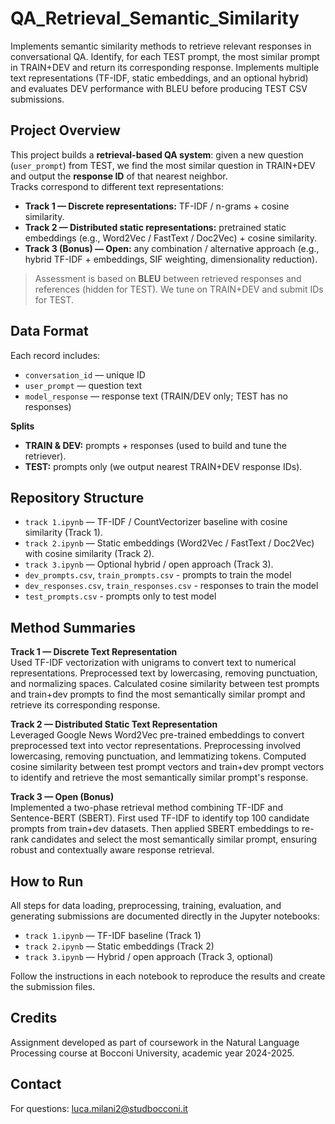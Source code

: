 # QA_Retrieval_Semantic_Similarity
Implements semantic similarity methods to retrieve relevant responses in conversational QA. Identify, for each TEST prompt, the most similar prompt in TRAIN+DEV and return its corresponding response.
Implements multiple text representations (TF-IDF, static embeddings, and an optional hybrid) and evaluates DEV performance with BLEU before producing TEST CSV submissions.


## Project Overview

This project builds a **retrieval-based QA system**: given a new question (`user_prompt`) from TEST, we find the most similar question in TRAIN+DEV and output the **response ID** of that nearest neighbor.  
Tracks correspond to different text representations:

- **Track 1 — Discrete representations:** TF-IDF / n-grams + cosine similarity.  
- **Track 2 — Distributed static representations:** pretrained static embeddings (e.g., Word2Vec / FastText / Doc2Vec) + cosine similarity.  
- **Track 3 (Bonus) — Open:** any combination / alternative approach (e.g., hybrid TF-IDF + embeddings, SIF weighting, dimensionality reduction).

> Assessment is based on **BLEU** between retrieved responses and references (hidden for TEST). We tune on TRAIN+DEV and submit IDs for TEST.


## Data Format

Each record includes:
- `conversation_id` — unique ID  
- `user_prompt` — question text  
- `model_response` — response text (TRAIN/DEV only; TEST has no responses)

**Splits**
- **TRAIN & DEV:** prompts + responses (used to build and tune the retriever).
- **TEST:** prompts only (we output nearest TRAIN+DEV response IDs).


## Repository Structure

- `track 1.ipynb` — TF-IDF / CountVectorizer baseline with cosine similarity (Track 1).
- `track 2.ipynb` — Static embeddings (Word2Vec / FastText / Doc2Vec) with cosine similarity (Track 2).
- `track 3.ipynb` — Optional hybrid / open approach (Track 3).
- `dev_prompts.csv`, `train_prompts.csv` - prompts to train the model
- `dev_responses.csv`, `train_responses.csv` - responses to train the model
- `test_prompts.csv` - prompts only to test model


## Method Summaries 

**Track 1 — Discrete Text Representation**  
Used TF-IDF vectorization with unigrams to convert text to numerical representations. Preprocessed text by lowercasing, removing punctuation, and normalizing spaces. Calculated cosine similarity between test prompts and train+dev prompts to find the most semantically similar prompt and retrieve its corresponding response.

**Track 2 — Distributed Static Text Representation**  
Leveraged Google News Word2Vec pre-trained embeddings to convert preprocessed text into vector representations. Preprocessing involved lowercasing, removing punctuation, and lemmatizing tokens. Computed cosine similarity between test prompt vectors and train+dev prompt vectors to identify and retrieve the most semantically similar prompt's response.

**Track 3 — Open (Bonus)**  
Implemented a two-phase retrieval method combining TF-IDF and Sentence-BERT (SBERT). First used TF-IDF to identify top 100 candidate prompts from train+dev datasets. Then applied SBERT embeddings to re-rank candidates and select the most semantically similar prompt, ensuring robust and contextually aware response retrieval.



## How to Run
All steps for data loading, preprocessing, training, evaluation, and generating submissions are documented directly in the Jupyter notebooks:

- `track 1.ipynb` — TF-IDF baseline (Track 1)  
- `track 2.ipynb` — Static embeddings (Track 2)  
- `track 3.ipynb` — Hybrid / open approach (Track 3, optional)  

Follow the instructions in each notebook to reproduce the results and create the submission files.


## Credits
Assignment developed as part of coursework in the Natural Language Processing course at Bocconi University, academic year 2024-2025.

## Contact
For questions: luca.milani2@studbocconi.it
